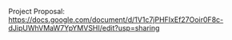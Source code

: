 Project Proposal: https://docs.google.com/document/d/1V1c7jPHFIxEf27Ooir0F8c-dJipUWhVMaW7YpYMVSHI/edit?usp=sharing
